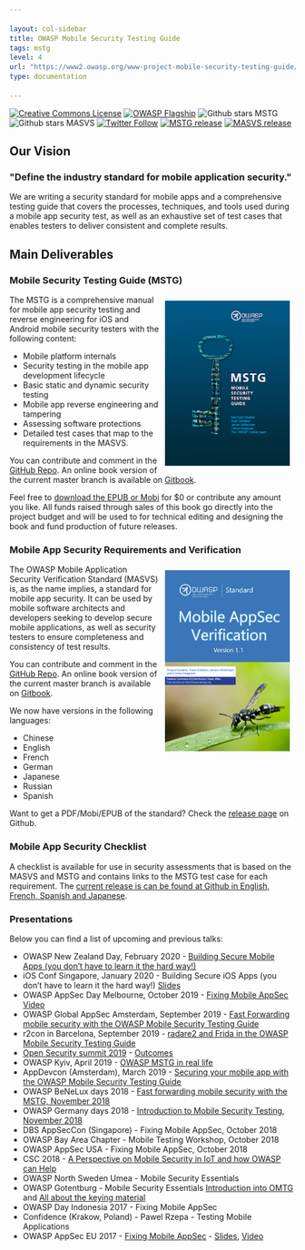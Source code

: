```yaml
---

layout: col-sidebar
title: OWASP Mobile Security Testing Guide
tags: mstg
level: 4
url: "https://www2.owasp.org/www-project-mobile-security-testing-guide/"
type: documentation

---
```

[![Creative Commons License](https://licensebuttons.net/l/by-sa/4.0/88x31.png)](https://creativecommons.org/licenses/by-sa/4.0/ "CC BY-SA 4.0")
[![OWASP Flagship](https://img.shields.io/badge/owasp-flagship%20project-48A646.svg)](https://www.owasp.org/index.php/Category:OWASP_Project#tab=Project_Inventory)
![Github stars MSTG](https://img.shields.io/github/stars/OWASP/owasp-mstg?label=Stars%20MSTG&style=social)
![Github stars MASVS](https://img.shields.io/github/stars/OWASP/owasp-masvs?label=Stars%20MASVS&style=social)
[![Twitter Follow](https://img.shields.io/twitter/follow/OWASP_MSTG.svg?style=social&label=Follow)](https://twitter.com/OWASP_MSTG)
[![MSTG release](https://img.shields.io/github/v/release/OWASP/owasp-mstg?label=MSTG%20release%20version)](https://github.com/OWASP/owasp-mstg/releases)
[![MASVS release](https://img.shields.io/github/v/release/OWASP/owasp-masvs?label=MASVS%20release%20version)](https://github.com/OWASP/owasp-masvs/releases)

## Our Vision

### "Define the industry standard for mobile application security."

We are writing a security standard for mobile apps and a comprehensive testing guide that covers the processes, techniques, and tools used during a mobile app security test, as well as an exhaustive set of test cases that enables testers to deliver consistent and complete results.

## Main Deliverables

### Mobile Security Testing Guide (MSTG)

<img align="right" style="padding: 10px;" width="220px" src="assets/images/mstg-cover-release-small.jpg" />

The MSTG is a comprehensive manual for mobile app security testing and reverse engineering for iOS and Android mobile security testers with the following content:

- Mobile platform internals
- Security testing in the mobile app development lifecycle
- Basic static and dynamic security testing
- Mobile app reverse engineering and tampering
- Assessing software protections
- Detailed test cases that map to the requirements in the MASVS.

You can contribute and comment in the [GitHub Repo](https://github.com/OWASP/owasp-mstg). An online book version of the current master branch is available on [Gitbook](https://mobile-security.gitbook.io/mobile-security-testing-guide/).

Feel free to [download the EPUB or Mobi](https://leanpub.com/mobile-security-testing-guide) for $0 or contribute any amount you like. All funds raised through sales of this book go directly into the project budget and will be used to for technical editing and designing the book and fund production of future releases.

### Mobile App Security Requirements and Verification

<img align="right" style="padding: 10px;" width="220px" src="assets/images/masvs-mini-cover.jpg" />

The OWASP Mobile Application Security Verification Standard (MASVS) is, as the name implies, a standard for mobile app security. It can be used by mobile software architects and developers seeking to develop secure mobile applications, as well as security testers to ensure completeness and consistency of test results.

You can contribute and comment in the [GitHub Repo](https://github.com/OWASP/owasp-masvs). An online book version of the current master branch is available on [Gitbook](https://mobile-security.gitbook.io/masvs/).

We now have versions in the following languages:

- Chinese
- English
- French
- German
- Japanese
- Russian
- Spanish

Want to get a PDF/Mobi/EPUB of the standard? Check the [release page](https://github.com/OWASP/owasp-masvs/releases/) on Github.

### Mobile App Security Checklist

A checklist is available for use in security assessments that is based on the MASVS and MSTG and contains links to the MSTG test case for each requirement. The [current release is can be found at Github in English, French, Spanish and Japanese](https://github.com/OWASP/owasp-mstg/tree/master/Checklists).

### Presentations

Below you can find a list of upcoming and previous talks:

- OWASP New Zealand Day, February 2020 - [Building Secure Mobile Apps (you don’t have to learn it the hard way!)](https://www.owasp.org/index.php/OWASP_New_Zealand_Day_2020#tab=Conference_-_21_February)
- iOS Conf Singapore, January 2020 - Building Secure iOS Apps (you don’t have to learn it the hard way!) [Slides](http://bit.ly/2QRrSZ2)
- OWASP AppSec Day Melbourne, October 2019 - [Fixing Mobile AppSec](https://appsecday.io/schedule/#session-7) [Video](https://youtu.be/Jm_i6I5B1HM)
- OWASP Global AppSec Amsterdam, September 2019 - [Fast Forwarding mobile security with the OWASP Mobile Security Testing Guide](https://sched.co/TepC)
- r2con in Barcelona, September 2019 - [radare2 and Frida in the OWASP Mobile Security Testing Guide](https://github.com/radareorg/r2con2019/tree/master/talks/r2_and_frida_owasp_mstg)
- [Open Security summit 2019](assets/pdfs/summit_results/Mstg_101_summit_2019.pdf) - [Outcomes](/assets/pdfs/summit_results/Mstg_outcome_summit_2019.pdf)
- OWASP Kyiv, April 2019 - [OWASP MSTG in real life](https://www.youtube.com/watch?v=BTkXlsTQtlI&feature=youtu.be)
- AppDevcon (Amsterdam), March 2019 - [Securing your mobile app with the OWASP Mobile Security Testing Guide](https://appdevcon.nl/session/securing-your-mobile-app-with-the-owasp-mobile-security-testing-guide/)
- OWASP BeNeLux days 2018 - [Fast forwarding mobile security with the MSTG, November 2018](/assets/pdfs/OWASP_BeNeLux_2018_Jeroen_Willemsen_-_Fast_forwarding_Mobile_Security_with_the_MSTG_compressed.pdf)
- OWASP Germany days 2018 - [Introduction to Mobile Security Testing, November 2018](https://owasp.github.io/german-owasp-day/archive/2018/)
- DBS AppSecCon (Singapore) - Fixing Mobile AppSec, October 2018
- OWASP Bay Area Chapter - Mobile Testing Workshop, October 2018
- OWASP AppSec USA - Fixing Mobile AppSec, October 2018
- CSC 2018 - [A Perspective on Mobile Security in IoT and how OWASP can Help](https://fr.slideshare.net/RomualdSZKUDLAREK/mobile-security-at-owasp-masvs-and-mstg)
- OWASP North Sweden Umea - Mobile Security Essentials
- OWASP Gotentburg - Mobile Security Essentials [Introduction into OMTG](https://www.youtube.com/watch?v=HLeAIScDMNM) and [All about the keying material](https://www.youtube.com/watch?v=Yeybnej03lw)
- OWASP Day Indonesia 2017 - Fixing Mobile AppSec
- Confidence (Krakow, Poland) - Pawel Rzepa - Testing Mobile Applications
- OWASP AppSec EU 2017 - [Fixing Mobile AppSec](http://sched.co/A66j) - [Slides](https://2017.appsec.eu/presos/Developer/Fixing%20Mobile%20AppSec%20The%20OWASP%20Mobile%20Project-%20Bernhard%20Mueller%20and%20Sven%20Schleier%20-%20OWASP_AppSec-Eu_2017.pdf), [Video](https://www.youtube.com/watch?v=THJVzf-u7Iw)
